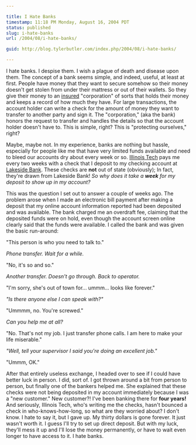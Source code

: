 ```yaml
---

title: I Hate Banks
timestamp: 11:18 PM Monday, August 16, 2004 PDT
status: published
slug: i-hate-banks
url: /2004/08/i-hate-banks/

guid: http://blog.tylerbutler.com/index.php/2004/08/i-hate-banks/

---
```


I hate banks. I despise them. I wish a plague of death and disease upon them.
The concept of a bank seems simple, and indeed, useful, at least at first.
People have money that they want to secure somehow so their money doesn't get
stolen from under their mattress or out of their wallets. So they give their
money to an [insured][1] "corporation" of sorts that holds their money and
keeps a record of how much they have. For large transactions, the account
holder can write a check for the amount of money they want to transfer to
another party and sign it. The "corporation," (aka the bank) honors the
request to transfer and handles the details so that the account holder doesn't
have to. This is simple, right? This is "protecting ourselves," right?

  
Maybe, maybe not. In my experience, banks are nothing but hassle, especially
for people like me that have very limited funds available and need to bleed
our accounts dry about every week or so. [Illinois Tech][2] pays me every two
weeks with a check that I deposit to my checking account at [Lakeside
Bank][3]. These checks are **not** out of state (obviously); In fact, they're
drawn from Lakeside Bank! _So why does it take a **week** for my deposit to
show up in my account?_

  
This was the question I set out to answer a couple of weeks ago. The problem
arose when I made an electronic bill payment after making a deposit that my
online account information reported had been deposited and was available. The
bank charged me an overdraft fee, claiming that the deposited funds were on
hold, even though the account screen online clearly said that the funds were
available. I called the bank and was given the basic run-around:

  
"This person is who you need to talk to."

_Phone transfer. Wait for a while._

"No, it's so and so."

_Another transfer. Doesn't go through. Back to operator._

"I'm sorry, she's out of town for... ummm... looks like forever."

_"Is there anyone else I can speak with?"_

"Ummmm, no. You're screwed."

_Can you help me at all?_

"No. That's not my job. I just transfer phone calls. I am here to make your
life miserable."

_"Well, tell your supervisor I said you're doing an excellent job."_

"Ummm, OK."

  
After that entirely useless exchange, I headed over to see if I could have
better luck in person. I did, sort of. I got thrown around a bit from person
to person, but finally one of the bankers helped me. She explained that these
checks were not being deposited in my account immediately because I was a "new
customer." New customer?! I've been banking there for **four years!** And
seriously, Illinois Tech, who's writing me the checks, hasn't bounced a check
in who-knows-how-long, so what are they worried about? I don't know. I hate to
say it, but I gave up. My thirty dollars is gone forever. It just wasn't worth
it. I guess I'll try to set up direct deposit. But with my luck, they'll mess
it up and I'll lose the money permanently, or have to wait even longer to have
access to it. I hate banks.

   [1]: http://www.fdic.gov/
   [2]: http://www.iit.edu
   [3]: http://www.lakesidebank.com

